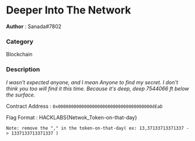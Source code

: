 Deeper Into The Network
============

**Author** : Sanada#7802

### Category 
Blockchain

### Description
_I wasn't expected anyone, and I mean Anyone to find my secret._
_I don't think you too will find it this time. Because it's deep, deep_
_7544066 ft below the surface._

Contract Address : `0x000000000000000000000000000000000000dEaD`

Flag Format : HACKLABS{Netwok_Token-on-that-day}

`Note: remove the "," in the token-on-that-day( ex: 13,37133713371337 -> 1337133713371337 )`